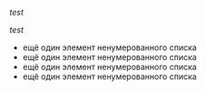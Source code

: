  *test* 



  *test* 

- ещё один элемент ненумерованного списка
- ещё один элемент ненумерованного списка
- ещё один элемент ненумерованного списка
- ещё один элемент ненумерованного списка